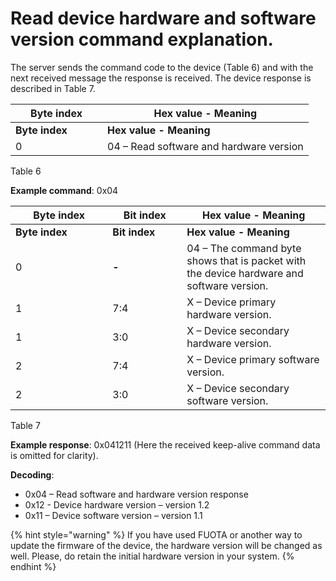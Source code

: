 # Read device hardware and software version command explanation.

The server sends the command code to the device (Table 6) and with the next received message the response is received. The device response is described in Table 7.

<table data-header-hidden><thead><tr><th width="131">Byte index</th><th>Hex value - Meaning</th></tr></thead><tbody><tr><td><strong>Byte index</strong></td><td><strong>Hex value - Meaning</strong></td></tr><tr><td>0</td><td>04 – Read software and hardware version</td></tr></tbody></table>

Table 6

**Example command**: 0x04

<table data-header-hidden><thead><tr><th width="139.33333333333331">Byte index</th><th width="103">Bit index</th><th>Hex value - Meaning</th></tr></thead><tbody><tr><td><strong>Byte index</strong></td><td><strong>Bit index</strong></td><td><strong>Hex value - Meaning</strong></td></tr><tr><td>0</td><td><strong>-</strong></td><td>04 – The command byte shows that is packet with the device hardware and software version.</td></tr><tr><td>1</td><td>7:4</td><td>X – Device primary hardware version.</td></tr><tr><td>1</td><td>3:0</td><td>X – Device secondary hardware version.</td></tr><tr><td>2</td><td>7:4</td><td>X – Device primary software version.</td></tr><tr><td>2</td><td>3:0</td><td>X – Device secondary software version.</td></tr></tbody></table>

Table 7

**Example response**: 0x041211 (Here the received keep-alive command data is omitted for clarity).

**Decoding**:

* 0x04 – Read software and hardware version response
* 0x12 - Device hardware version – version 1.2
* 0x11 – Device software version – version 1.1

{% hint style="warning" %}
If you have used FUOTA or another way to update the firmware of the device, the hardware version will be changed as well. Please, do retain the initial hardware version in your system.
{% endhint %}
